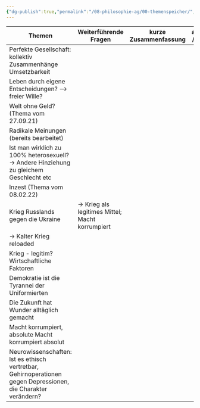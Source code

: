 ```yaml
---
{"dg-publish":true,"permalink":"/08-philosophie-ag/00-themenspeicher/","dgHomeLink":true,"dgPassFrontmatter":false}
---
```



| Themen                                                                                                         | Weiterführende Fragen                            | kurze Zusammenfassung | abgehakt / erledigt |
| -------------------------------------------------------------------------------------------------------------- | ------------------------------------------------ | --------------------- | ------------------- |
| Perfekte Gesellschaft: kollektiv Zusammenhänge Umsetzbarkeit                                                   |                                                  |                       |                     |
| Leben durch eigene Entscheidungen? --> freier Wille?                                                           |                                                  |                       |                     |
| Welt ohne Geld? (Thema vom 27.09.21)                                                                           |                                                  |                       |                     |
| Radikale Meinungen (bereits bearbeitet)                                                                        |                                                  |                       |                     |
| Ist man wirklich zu 100% heterosexuell? -> Andere Hinziehung zu gleichem Geschlecht etc                        |                                                  |                       |                     |
| Inzest (Thema vom 08.02.22)                                                                                    |                                                  |                       |                     |
| Krieg Russlands gegen die Ukraine                                                                              | -> Krieg als legitimes Mittel; Macht korrumpiert |                       |                     |
| -> Kalter Krieg reloaded                                                                                       |                                                  |                       |                     |
| Krieg - legitim? Wirtschaftliche Faktoren                                                                      |                                                  |                       |                     |
| Demokratie ist die Tyrannei der Uniformierten                                                                  |                                                  |                       |                     |
| Die Zukunft hat Wunder alltäglich gemacht                                                                      |                                                  |                       |                     |
| Macht korrumpiert, absolute Macht korrumpiert absolut                                                          |                                                  |                       |                     |
| Neurowissenschaften: Ist es ethisch vertretbar, Gehirnoperationen gegen Depressionen, die Charakter verändern? |                                                  |                       |                     |
